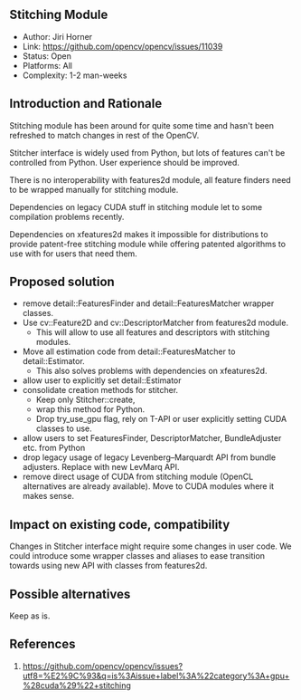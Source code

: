 ## Stitching Module
* Author: Jiri Horner
* Link: https://github.com/opencv/opencv/issues/11039
* Status: Open
* Platforms: All
* Complexity: 1-2 man-weeks

## Introduction and Rationale

Stitching module has been around for quite some time and hasn't been refreshed to match changes in rest of the OpenCV.

Stitcher interface is widely used from Python, but lots of features can't be controlled from Python. User experience should be improved.

There is no interoperability with features2d module, all feature finders need to be wrapped manually for stitching module.

Dependencies on legacy CUDA stuff in stitching module let to some compilation problems recently.

Dependencies on xfeatures2d makes it impossible for distributions to provide patent-free stitching module while offering patented algorithms to use with for users that need them.

## Proposed solution
* remove detail::FeaturesFinder and detail::FeaturesMatcher wrapper classes. 
* Use cv::Feature2D and cv::DescriptorMatcher from features2d module. 
   * This will allow to use all features and descriptors with stitching modules. 
* Move all estimation code from detail::FeaturesMatcher to detail::Estimator. 
   * This also solves problems with dependencies on xfeatures2d.
* allow user to explicitly set detail::Estimator
* consolidate creation methods for stitcher. 
   * Keep only Stitcher::create, 
   * wrap this method for Python. 
   * Drop try_use_gpu flag, rely on T-API or user explicitly setting CUDA classes to use.
* allow users to set FeaturesFinder, DescriptorMatcher, BundleAdjuster etc. from Python
* drop legacy usage of legacy Levenberg–Marquardt API from bundle adjusters. Replace with new LevMarq API.
* remove direct usage of CUDA from stitching module (OpenCL alternatives are already available). Move to CUDA modules where it makes sense.

## Impact on existing code, compatibility
Changes in Stitcher interface might require some changes in user code. We could introduce some wrapper classes and aliases to ease transition towards using new API with classes from features2d.

## Possible alternatives
Keep as is.

## References
1. https://github.com/opencv/opencv/issues?utf8=%E2%9C%93&q=is%3Aissue+label%3A%22category%3A+gpu+%28cuda%29%22+stitching